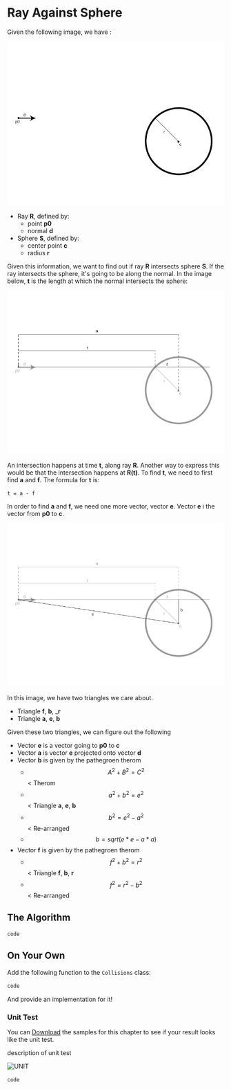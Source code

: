 # Ray Against Sphere

Given the following image, we have :

![IMG1](raycast_image_1.png)

* Ray __R__, defined by:
  * point __p0__
  * normal __d__
* Sphere __S__, defined by:
  * center point __c__ 
  * radius __r__

Given this information, we want to find out if ray __R__ intersects sphere __S__. If the ray intersects the sphere, it's going to be along the normal. In the image below, __t__ is the length at which the normal intersects the sphere:

![IMG2](raycast_image_2.png)

An intersection happens at time __t__, along ray __R__. Another way to express this would be that the intersection happens at __R(t)__. To find __t__, we need to first find  __a__ and __f__. The formula for __t__ is:

```
t = a - f
```

In order to find __a__ and __f__, we need one more vector, vector __e__. Vector __e__ i the vector from __p0__ to __c__.

![IMG4](raycast_image_4.png)

In this image, we have two triangles we care about. 
* Triangle __f__, __b__, ___r__
* Triangle __a__, __e__, __b__

Given these two triangles, we can figure out the following

* Vector __e__ is a vector going to __p0__ to __c__
* Vector __a__ is vector __e__ projected onto vector __d__
* Vector __b__ is given by the pathegroen therom
  * $$A^2+B^2=C^2$$ < Therom
  * $$a^2+b^2=e^2$$ < Triangle __a__, __e__, __b__
  * $$b^2=e^2-a^2$$ < Re-arranged
  * $$b = sqrt(e*e - a*a)$$
* Vector __f__ is given by the pathegroen therom
  * $$f^2+b^2=r^2$$ < Triangle __f__, __b__, __r__
  *  $$f^2=r^2-b^2$$ < Re-arranged

## The Algorithm

```cs
code
```

## On Your Own

Add the following function to the ```Collisions``` class:

```cs
code
```

And provide an implementation for it!

### Unit Test

You can [Download](../Samples/Raycast.rar) the samples for this chapter to see if your result looks like the unit test.

description of unit test

![UNIT](image)

```cs
code
```